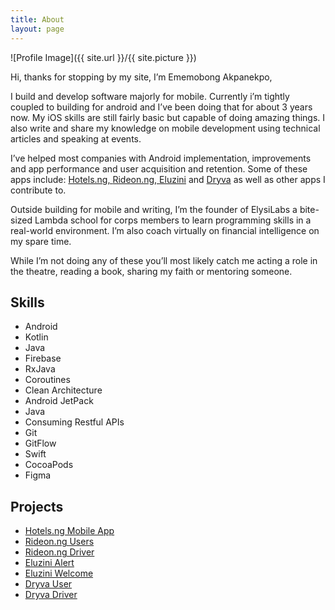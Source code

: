 ```yaml
---
title: About
layout: page
---
```

![Profile Image]({{ site.url }}/{{ site.picture }})

<p>Hi, thanks for stopping by my site, I’m Ememobong Akpanekpo, </p>

<p>I build and develop software majorly for mobile. Currently i’m tightly coupled to building for android and I’ve been doing that for about 3 years now. My iOS skills are still fairly basic but capable of doing amazing things. I also write and share my knowledge on mobile development using technical articles and speaking at events.
</p>

<p>I’ve helped most companies with Android implementation, improvements and app performance and user acquisition and retention. Some of these apps include: <a href="https://hotels.ng/">Hotels.ng, </a> <a href="https://rideon.ng/">Rideon.ng, </a><a href="http://www.eluzini.com/home">Eluzini</a> and <a href="https://dryva.com.ng/">Dryva</a> as well as other apps I contribute to.</p>

<p>Outside building for mobile and writing, I’m the founder of ElysiLabs a bite-sized Lambda school for corps members to learn programming skills in a real-world environment. I’m also coach virtually on financial intelligence on my spare time.</p>

<p>While I’m not doing any of these you’ll most likely catch me acting a role in the theatre, reading a book, sharing my faith or mentoring someone.</p>

<h2>Skills</h2>

<ul class="skill-list">
	<li>Android</li>
	<li>Kotlin</li>
	<li>Java</li>
	<li>Firebase</li>
	<li>RxJava</li>
	<li>Coroutines</li>
	<li>Clean Architecture</li>
	<li>Android JetPack</li>
	<li>Java</li>
	<li>Consuming Restful APIs</li>
	<li>Git</li>
	<li>GitFlow</li>
	<li>Swift</li>
	<li>CocoaPods</li>
	<li>Figma</li>
</ul>

<h2>Projects</h2>

<ul>
	<li><a href="https://play.google.com/store/apps/details?id=ng.hotels.app">Hotels.ng Mobile App</a></li>
	<li><a href="https://play.google.com/store/apps/details?id=ng.rideon.user">Rideon.ng Users</a></li>
	<li><a href="https://play.google.com/store/apps/details?id=ng.rideon.drivers">Rideon.ng Driver</a></li>
	<li><a href="https://play.google.com/store/apps/details?id=com.alium.eluzini">Eluzini Alert</a></li>
	<li><a href="https://play.google.com/store/apps/details?id=com.entraid.eluziniwelcome">Eluzini Welcome</a></li>
	<li><a href="https://play.google.com/store/apps/details?id=com.dryva.android.user">Dryva User</a></li>
	<li><a href="https://play.google.com/store/apps/details?id=com.dryva.driver">Dryva Driver</a></li>
</ul>
